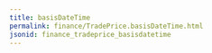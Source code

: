 ```yaml
---
title: basisDateTime
permalink: finance/TradePrice.basisDateTime.html
jsonid: finance_tradeprice_basisdatetime
---
```

